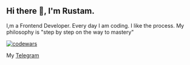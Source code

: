 <h2>Hi there 👋, I'm Rustam.</h2>
<p>I,m a Frontend Developer. Every day I am coding. I like the process. My philosophy is "step by step on the way to mastery"</p>

[![codewars](https://www.codewars.com/users/erkaevrus/badges/small)](https://www.codewars.com/users/erkaevrus) 
<p>My <a href="https://t.me/magistr_py">Telegram</a></p>

